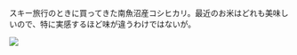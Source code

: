 スキー旅行のときに買ってきた南魚沼産コシヒカリ。最近のお米はどれも美味しいので、特に実感するほど味が違うわけではないが。

![](https://photos.apkas.net/medium/202502/20250217-AR500001.webp)
